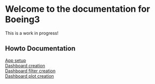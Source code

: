 # Welcome to the documentation for Boeing3
This is a work in progress!

## Howto Documentation
[App setup](howto/create_app.md)  
[Dashboard creation](howto/create_dashboard.md)  
[Dashboard filter creation](howto/create_filter.md)  
[Dashboard plot creation](howto/create_plot.md)  
